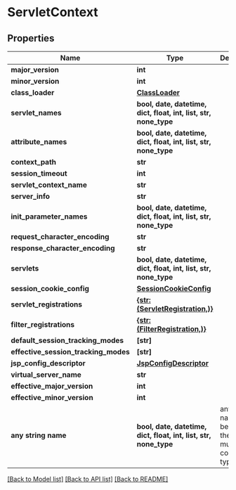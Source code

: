 # ServletContext


## Properties
Name | Type | Description | Notes
------------ | ------------- | ------------- | -------------
**major_version** | **int** |  | [optional] 
**minor_version** | **int** |  | [optional] 
**class_loader** | [**ClassLoader**](ClassLoader.md) |  | [optional] 
**servlet_names** | **bool, date, datetime, dict, float, int, list, str, none_type** |  | [optional] 
**attribute_names** | **bool, date, datetime, dict, float, int, list, str, none_type** |  | [optional] 
**context_path** | **str** |  | [optional] 
**session_timeout** | **int** |  | [optional] 
**servlet_context_name** | **str** |  | [optional] 
**server_info** | **str** |  | [optional] 
**init_parameter_names** | **bool, date, datetime, dict, float, int, list, str, none_type** |  | [optional] 
**request_character_encoding** | **str** |  | [optional] 
**response_character_encoding** | **str** |  | [optional] 
**servlets** | **bool, date, datetime, dict, float, int, list, str, none_type** |  | [optional] 
**session_cookie_config** | [**SessionCookieConfig**](SessionCookieConfig.md) |  | [optional] 
**servlet_registrations** | [**{str: (ServletRegistration,)}**](ServletRegistration.md) |  | [optional] 
**filter_registrations** | [**{str: (FilterRegistration,)}**](FilterRegistration.md) |  | [optional] 
**default_session_tracking_modes** | **[str]** |  | [optional] 
**effective_session_tracking_modes** | **[str]** |  | [optional] 
**jsp_config_descriptor** | [**JspConfigDescriptor**](JspConfigDescriptor.md) |  | [optional] 
**virtual_server_name** | **str** |  | [optional] 
**effective_major_version** | **int** |  | [optional] 
**effective_minor_version** | **int** |  | [optional] 
**any string name** | **bool, date, datetime, dict, float, int, list, str, none_type** | any string name can be used but the value must be the correct type | [optional]

[[Back to Model list]](../README.md#documentation-for-models) [[Back to API list]](../README.md#documentation-for-api-endpoints) [[Back to README]](../README.md)


